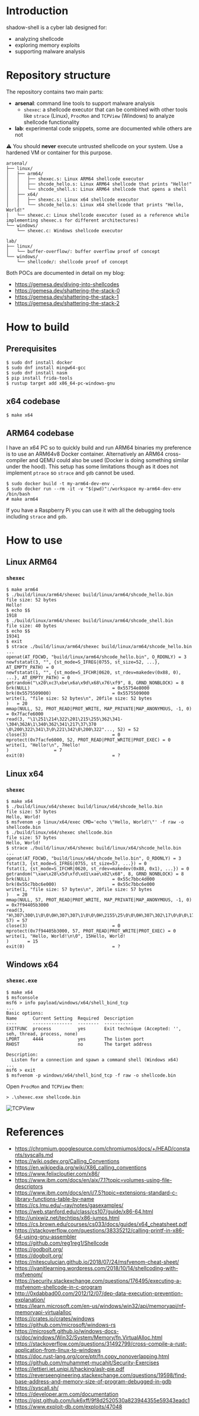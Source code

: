 # Introduction

shadow-shell is a cyber lab designed for:

- analyzing shellcode
- exploring memory exploits
- supporting malware analysis

# Repository structure

The repository contains two main parts:

- **arsenal**: command line tools to support malware analysis
    - `shexec`: a shellcode executor that can be combined with other tools like `strace` (Linux), `ProcMon` and `TCPView` (Windows) to analyze shellcode functionality
- **lab**: experimental code snippets, some are documented while others are not

:warning: You should **never** execute untrusted shellcode on your system. Use a hardened VM or container for this purpose.

```
arsenal/
├── linux/
│   ├── arm64/
│   │   ├── shexec.s: Linux ARM64 shellcode executor
│   │   ├── shcode_hello.s: Linux ARM64 shellcode that prints "Hello!"
│   │   └── shcode_shell.s: Linux ARM64 shellcode that opens a shell
│   ├── x64/
│   │   ├── shexec.s: Linux x64 shellcode executor
│   │   └── shcode_hello.s: Linux x64 shellcode that prints "Hello, World!"
│   └── shexec.c: Linux shellcode executor (used as a reference while implementing shexec.s for different architectures)
└── windows/
    └── shexec.c: Windows shellcode executor
```

```
lab/
├── linux/
│   └── buffer-overflow/: buffer overflow proof of concept
└── windows/
    └── shellcode/: shellcode proof of concept
```
Both POCs are documented in detail on my blog:

- https://gemesa.dev/diving-into-shellcodes
- https://gemesa.dev/shattering-the-stack-0
- https://gemesa.dev/shattering-the-stack-1
- https://gemesa.dev/shattering-the-stack-2

# How to build

## Prerequisites

```
$ sudo dnf install docker
$ sudo dnf install mingw64-gcc
$ sudo dnf install nasm
$ pip install frida-tools
$ rustup target add x86_64-pc-windows-gnu
```

## x64 codebase

```
$ make x64
```

## ARM64 codebase

I have an x64 PC so to quickly build and run ARM64 binaries my preference is to use an ARM64v8 Docker container. Alternatively an ARM64 cross-compiler and QEMU could also be used (Docker is doing something similar under the hood). This setup has some limitations though as it does not implement `ptrace` so `strace` and `gdb` cannot be used.

```
$ sudo docker build -t my-arm64-dev-env .
$ sudo docker run --rm -it -v "$(pwd)":/workspace my-arm64-dev-env /bin/bash
# make arm64
```

If you have a Raspberry Pi you can use it with all the debugging tools including `strace` and `gdb`.

# How to use

## Linux ARM64

### `shexec`

```
$ make arm64
$ ./build/linux/arm64/shexec build/linux/arm64/shcode_hello.bin
file size: 52 bytes
Hello!
$ echo $$
1918
$ ./build/linux/arm64/shexec build/linux/arm64/shcode_shell.bin
file size: 40 bytes
$ echo $$
19341
$ exit
$ strace ./build/linux/arm64/shexec build/linux/arm64/shcode_hello.bin
...
openat(AT_FDCWD, "build/linux/arm64/shcode_hello.bin", O_RDONLY) = 3
newfstatat(3, "", {st_mode=S_IFREG|0755, st_size=52, ...}, AT_EMPTY_PATH) = 0
newfstatat(1, "", {st_mode=S_IFCHR|0620, st_rdev=makedev(0x88, 0), ...}, AT_EMPTY_PATH) = 0
getrandom("\x20\xc3\xbe\x6a\x9d\x68\x76\xf9", 8, GRND_NONBLOCK) = 8
brk(NULL)                               = 0x55754e8000
brk(0x5575509000)                       = 0x5575509000
write(1, "file size: 52 bytes\n", 20file size: 52 bytes
)   = 20
mmap(NULL, 52, PROT_READ|PROT_WRITE, MAP_PRIVATE|MAP_ANONYMOUS, -1, 0) = 0x7facfe6000
read(3, "\1\251\214\322\201\215\255\362\341-\304\362A\1\340\362\341\217\37\370 \0\200\322\341\3\0\221\342\0\200\322"..., 52) = 52
close(3)                                = 0
mprotect(0x7facfe6000, 52, PROT_READ|PROT_WRITE|PROT_EXEC) = 0
write(1, "Hello!\n", 7Hello!
)                 = 7
exit(0)                                 = ?
```
## Linux x64

### `shexec`

```
$ make x64
$ ./build/linux/x64/shexec build/linux/x64/shcode_hello.bin
file size: 57 bytes
Hello, World!
$ msfvenom -p linux/x64/exec CMD='echo \"Hello, World!\"' -f raw -o shellcode.bin
$ ./build/linux/x64/shexec shellcode.bin
file size: 57 bytes
Hello, World!
$ strace ./build/linux/x64/shexec build/linux/x64/shcode_hello.bin 
...
openat(AT_FDCWD, "build/linux/x64/shcode_hello.bin", O_RDONLY) = 3
fstat(3, {st_mode=S_IFREG|0755, st_size=57, ...}) = 0
fstat(1, {st_mode=S_IFCHR|0620, st_rdev=makedev(0x88, 0x1), ...}) = 0
getrandom("\xae\x28\x5d\xfd\xd1\xae\x82\x68", 8, GRND_NONBLOCK) = 8
brk(NULL)                               = 0x55c7bbc4d000
brk(0x55c7bbc6e000)                     = 0x55c7bbc6e000
write(1, "file size: 57 bytes\n", 20file size: 57 bytes
)   = 20
mmap(NULL, 57, PROT_READ|PROT_WRITE, MAP_PRIVATE|MAP_ANONYMOUS, -1, 0) = 0x7f94405b3000
read(3, "H\307\300\1\0\0\0H\307\307\1\0\0\0H\2155\25\0\0\0H\307\302\17\0\0\0\17\5H\307"..., 57) = 57
close(3)                                = 0
mprotect(0x7f94405b3000, 57, PROT_READ|PROT_WRITE|PROT_EXEC) = 0
write(1, "Hello, World!\n\0", 15Hello, World!
)       = 15
exit(0)                                 = ?
```

## Windows x64

### `shexec.exe`

```
$ make x64
$ msfconsole
msf6 > info payload/windows/x64/shell_bind_tcp
...
Basic options:
Name      Current Setting  Required  Description
----      ---------------  --------  -----------
EXITFUNC  process          yes       Exit technique (Accepted: '', seh, thread, process, none)
LPORT     4444             yes       The listen port
RHOST                      no        The target address

Description:
  Listen for a connection and spawn a command shell (Windows x64)
...
msf6 > exit
$ msfvenom -p windows/x64/shell_bind_tcp -f raw -o shellcode.bin
```

Open `ProcMon` and `TCPView` then:

```
> .\shexec.exe shellcode.bin
```

![TCPView](img/tcpview.png)

# References

- https://chromium.googlesource.com/chromiumos/docs/+/HEAD/constants/syscalls.md
- https://wiki.osdev.org/Calling_Conventions
- https://en.wikipedia.org/wiki/X86_calling_conventions
- https://www.felixcloutier.com/x86/
- https://www.ibm.com/docs/en/aix/7.1?topic=volumes-using-file-descriptors
- https://www.ibm.com/docs/en/i/7.5?topic=extensions-standard-c-library-functions-table-by-name
- https://cs.lmu.edu/~ray/notes/gasexamples/
- https://web.stanford.edu/class/cs107/guide/x86-64.html
- http://unixwiz.net/techtips/x86-jumps.html
- https://cs.brown.edu/courses/cs033/docs/guides/x64_cheatsheet.pdf
- https://stackoverflow.com/questions/38335212/calling-printf-in-x86-64-using-gnu-assembler
- https://github.com/reg1reg1/Shellcode
- https://godbolt.org/
- https://dogbolt.org/
- https://nitesculucian.github.io/2018/07/24/msfvenom-cheat-sheet/
- https://ivanitlearning.wordpress.com/2018/10/14/shellcoding-with-msfvenom/
- https://security.stackexchange.com/questions/176495/executing-a-msfvenom-shellcode-in-c-program
- http://0xdabbad00.com/2012/12/07/dep-data-execution-prevention-explanation/
- https://learn.microsoft.com/en-us/windows/win32/api/memoryapi/nf-memoryapi-virtualalloc
- https://crates.io/crates/windows
- https://github.com/microsoft/windows-rs
- https://microsoft.github.io/windows-docs-rs/doc/windows/Win32/System/Memory/fn.VirtualAlloc.html
- https://stackoverflow.com/questions/31492799/cross-compile-a-rust-application-from-linux-to-windows
- https://doc.rust-lang.org/core/ptr/fn.copy_nonoverlapping.html
- https://github.com/muhammet-mucahit/Security-Exercises
- https://lettieri.iet.unipi.it/hacking/aslr-pie.pdf
- https://reverseengineering.stackexchange.com/questions/19598/find-base-address-and-memory-size-of-program-debugged-in-gdb
- https://syscall.sh/
- https://developer.arm.com/documentation
- https://gist.github.com/luk6xff/9f8d2520530a823944355e59343eadc1
- https://www.exploit-db.com/exploits/47048
